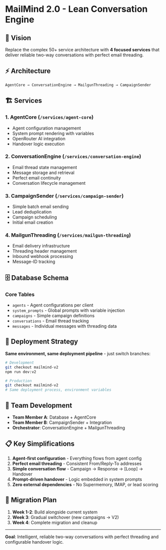 # MailMind 2.0 - Lean Conversation Engine

## 🎯 Vision
Replace the complex 50+ service architecture with **4 focused services** that deliver reliable two-way conversations with perfect email threading.

## ⚡ Architecture

```
AgentCore → ConversationEngine → MailgunThreading → CampaignSender
```

## 🏗️ Services

### 1. **AgentCore** (`/services/agent-core`)
- Agent configuration management
- System prompt rendering with variables
- OpenRouter AI integration
- Handover logic execution

### 2. **ConversationEngine** (`/services/conversation-engine`) 
- Email thread state management
- Message storage and retrieval
- Perfect email continuity
- Conversation lifecycle management

### 3. **CampaignSender** (`/services/campaign-sender`)
- Simple batch email sending
- Lead deduplication
- Campaign scheduling
- Initial email creation

### 4. **MailgunThreading** (`/services/mailgun-threading`)
- Email delivery infrastructure  
- Threading header management
- Inbound webhook processing
- Message-ID tracking

## 🗄️ Database Schema

### Core Tables
- `agents` - Agent configurations per client
- `system_prompts` - Global prompts with variable injection
- `campaigns` - Simple campaign definitions
- `conversations` - Email thread tracking
- `messages` - Individual messages with threading data

## 🚀 Deployment Strategy

**Same environment, same deployment pipeline** - just switch branches:

```bash
# Development
git checkout mailmind-v2
npm run dev:v2

# Production  
git checkout mailmind-v2  
# Same deployment process, environment variables
```

## 👥 Team Development

- **Team Member A**: Database + AgentCore
- **Team Member B**: CampaignSender + Integration  
- **Orchestrator**: ConversationEngine + MailgunThreading

## 📋 Key Simplifications

1. **Agent-first configuration** - Everything flows from agent config
2. **Perfect email threading** - Consistent From/Reply-To addresses
3. **Simple conversation flow** - Campaign → Response → [Loop] → Handover
4. **Prompt-driven handover** - Logic embedded in system prompts
5. **Zero external dependencies** - No Supermemory, IMAP, or lead scoring

## 🔄 Migration Plan

1. **Week 1-2**: Build alongside current system
2. **Week 3**: Gradual switchover (new campaigns → V2)  
3. **Week 4**: Complete migration and cleanup

---

**Goal**: Intelligent, reliable two-way conversations with perfect threading and configurable handover logic.